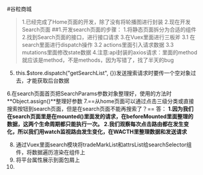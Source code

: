 #谷粒商城
>1.已经完成了Home页面的开发，除了没有将轮播图进行封装
>2.现在开发Search页面
##1.开发search页面的步骤：
1.将静态页面拆分为合适的组件
2.找到Search页面的接口，进行接口请求
3.在Vuex里面进行三板斧
  3.1 在search里面进行dispatch操作
  3.2 actions里面引入请求数据
  3.3 mutations里面修改state数据
4.注意:api封装的axios请求：里面的method就应该是method，不是methods，因为写错了，找了半天的bug
5. this.$store.dispatch("getSearchList", {})发送搜索请求时要传一个空对象过去，才能获取后台数据
   
6.在search页面首页把SearchParams参数对象整理好，使用的方法时**Object.assign()**整理好参数
7.==从home页面可以通过点击三级分类或直接搜索按钮到search页面，但是在search页面不能再搜索了？==
  答：
  **1.因为我们在search页面里是在mounted()里面发的请求，在beforeMounted里面整理的数据，这两个生命周期都只能执行一次。
  2.我们观察每次点击路由都在发生变化，所以我们用watch监视路由发生变化，在WACTH里整理数据和发送请求**

8. 通过Vuex里面search模块将tradeMarkList和attrsList给searchSelector组件，将数据遍历渲染在组件上
9. 将平台属性展示到面包屑上
10. 
 